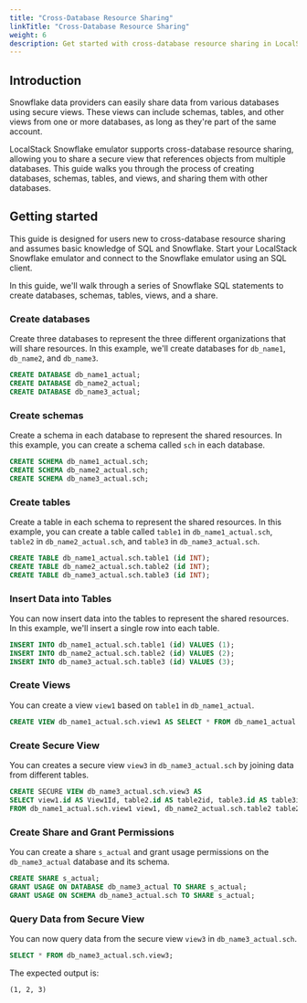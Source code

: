 ```yaml
---
title: "Cross-Database Resource Sharing"
linkTitle: "Cross-Database Resource Sharing"
weight: 6
description: Get started with cross-database resource sharing in LocalStack Snowflake emulator
---
```


## Introduction

Snowflake data providers can easily share data from various databases using secure views. These views can include schemas, tables, and other views from one or more databases, as long as they're part of the same account.

LocalStack Snowflake emulator supports cross-database resource sharing, allowing you to share a secure view that references objects from multiple databases. This guide walks you through the process of creating databases, schemas, tables, and views, and sharing them with other databases.

## Getting started

This guide is designed for users new to cross-database resource sharing and assumes basic knowledge of SQL and Snowflake. Start your LocalStack Snowflake emulator and connect to the Snowflake emulator using an SQL client.

In this guide, we'll walk through a series of Snowflake SQL statements to create databases, schemas, tables, views, and a share.

### Create databases

Create three databases to represent the three different organizations that will share resources. In this example, we'll create databases for `db_name1`, `db_name2`, and `db_name3`.

```sql
CREATE DATABASE db_name1_actual;
CREATE DATABASE db_name2_actual;
CREATE DATABASE db_name3_actual;
```

### Create schemas

Create a schema in each database to represent the shared resources. In this example, you can create a schema called `sch` in each database.

```sql
CREATE SCHEMA db_name1_actual.sch;
CREATE SCHEMA db_name2_actual.sch;
CREATE SCHEMA db_name3_actual.sch;
```

### Create tables

Create a table in each schema to represent the shared resources. In this example, you can create a table called `table1` in `db_name1_actual.sch`, `table2` in `db_name2_actual.sch`, and `table3` in `db_name3_actual.sch`.

```sql
CREATE TABLE db_name1_actual.sch.table1 (id INT);
CREATE TABLE db_name2_actual.sch.table2 (id INT);
CREATE TABLE db_name3_actual.sch.table3 (id INT);
```

### Insert Data into Tables

You can now insert data into the tables to represent the shared resources. In this example, we'll insert a single row into each table.

```sql
INSERT INTO db_name1_actual.sch.table1 (id) VALUES (1);
INSERT INTO db_name2_actual.sch.table2 (id) VALUES (2);
INSERT INTO db_name3_actual.sch.table3 (id) VALUES (3);
```

### Create Views

You can create a view `view1` based on `table1` in `db_name1_actual`.

```sql
CREATE VIEW db_name1_actual.sch.view1 AS SELECT * FROM db_name1_actual.sch.table1;
```

### Create Secure View

You can creates a secure view `view3` in `db_name3_actual.sch` by joining data from different tables.

```sql
CREATE SECURE VIEW db_name3_actual.sch.view3 AS
SELECT view1.id AS View1Id, table2.id AS table2id, table3.id AS table3id
FROM db_name1_actual.sch.view1 view1, db_name2_actual.sch.table2 table2, db_name3_actual.sch.table3 table3;
```

### Create Share and Grant Permissions

You can create a share `s_actual` and grant usage permissions on the `db_name3_actual` database and its schema.

```sql
CREATE SHARE s_actual;
GRANT USAGE ON DATABASE db_name3_actual TO SHARE s_actual;
GRANT USAGE ON SCHEMA db_name3_actual.sch TO SHARE s_actual;
```

### Query Data from Secure View

You can now query data from the secure view `view3` in `db_name3_actual.sch`.

```sql
SELECT * FROM db_name3_actual.sch.view3;
```

The expected output is:

```plaintext
(1, 2, 3)
```

